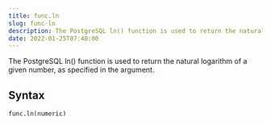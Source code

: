 ```yaml
---
title: func.ln
slug: func-ln
description: The PostgreSQL ln() function is used to return the natural logarithm of a given number, as specified in the argument.
date: 2022-01-25T07:40:00
---
```


The PostgreSQL ln() function is used to return the natural logarithm of a given number, as specified in the argument.

## Syntax
```python
func.ln(numeric)
```
